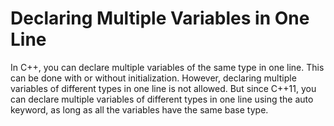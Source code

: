 # Declaring Multiple Variables in One Line

In C++, you can declare multiple variables of the same type in one line. This can be done with or without initialization. However, declaring multiple variables of different types in one line is not allowed. But since C++11, you can declare multiple variables of different types in one line using the auto keyword, as long as all the variables have the same base type.
